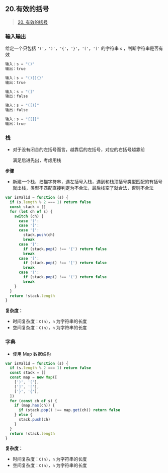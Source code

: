 ## 20.有效的括号

> [20. 有效的括号](https://leetcode-cn.com/problems/valid-parentheses/)

### 输入输出

给定一个只包括 `'('`，`')'`，`'{'`，`'}'`，`'['`，`']'` 的字符串 `s` ，判断字符串是否有效

```js
输入：s = "()"
输出：true

输入：s = "()[]{}"
输出：true

输入：s = "(]"
输出：false

输入：s = "([)]"
输出：false

输入：s = "{[]}"
输出：true
```

### 栈

- 对于没有闭合的左括号而言，越靠后的左括号，对应的右括号越靠前

  满足后进先出，考虑用栈

**步骤**

- 新建一个栈，扫描字符串，遇左括号入栈，遇到和栈顶括号类型匹配的有括号就出栈，类型不匹配直接判定为不合法，最后栈空了就合法，否则不合法

```js
var isValid = function (s) {
  if (s.length % 2 === 1) return false
  const stack = []
  for (let ch of s) {
    switch (ch) {
      case '(':
      case '[':
      case '{':
        stack.push(ch)
        break
      case '}':
        if (stack.pop() !== '{') return false
        break
      case ']':
        if (stack.pop() !== '[') return false
        break
      case ')':
        if (stack.pop() !== '(') return false
        break
    }
  }
  return !stack.length
}
```

**复杂度：**

- 时间复杂度：`O(n)`，`n` 为字符串的长度
- 空间复杂度：`O(n)`，`n` 为字符串的长度

### 字典

- 使用 Map 数据结构

```js
var isValid = function (s) {
  if (s.length % 2 === 1) return false
  const stack = []
  const map = new Map([
    [')', '('],
    [']', '['],
    ['}', '{'],
  ])
  for (const ch of s) {
    if (map.has(ch)) {
      if (stack.pop() !== map.get(ch)) return false
    } else {
      stack.push(ch)
    }
  }
  return !stack.length
}
```

**复杂度：**

- 时间复杂度：`O(n)`，`n` 为字符串的长度
- 空间复杂度：`O(n)`，`n` 为字符串的长度
